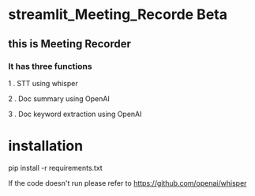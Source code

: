 # streamlit_Meeting_Recorde Beta

## this is Meeting Recorder

### It has three functions
1 . STT using whisper

2 . Doc summary using OpenAI

3 . Doc keyword extraction using OpenAI

# installation

pip install -r requirements.txt

If the code doesn't run 
please refer to https://github.com/openai/whisper
